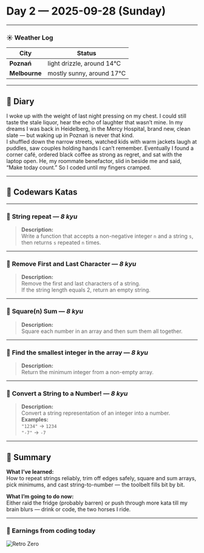 
# Day 2 — 2025-09-28 (Sunday)

---

### ☀️ Weather Log
| City        | Status                     |
|-------------|---------------------------|
| **Poznań**      | light drizzle, around 14°C |
| **Melbourne**   | mostly sunny, around 17°C |

---

## 📓 Diary
I woke up with the weight of last night pressing on my chest. I could still taste the stale liquor, hear the echo of laughter that wasn’t mine. In my dreams I was back in Heidelberg, in the Mercy Hospital, brand new, clean slate — but waking up in Poznań is never that kind.  
I shuffled down the narrow streets, watched kids with warm jackets laugh at puddles, saw couples holding hands I can’t remember. Eventually I found a corner café, ordered black coffee as strong as regret, and sat with the laptop open. He, my roommate benefactor, slid in beside me and said, “Make today count.” So I coded until my fingers cramped.

---

## 🧩 Codewars Katas

---

### 🎯 **String repeat** — *8 kyu*
> **Description:**  
> Write a function that accepts a non-negative integer `n` and a string `s`,  
> then returns `s` repeated `n` times.

---

### 🎯 **Remove First and Last Character** — *8 kyu*
> **Description:**  
> Remove the first and last characters of a string.  
> If the string length equals 2, return an empty string.

---

### 🎯 **Square(n) Sum** — *8 kyu*
> **Description:**  
> Square each number in an array and then sum them all together.

---

### 🎯 **Find the smallest integer in the array** — *8 kyu*
> **Description:**  
> Return the minimum integer from a non-empty array.

---

### 🎯 **Convert a String to a Number!** — *8 kyu*
> **Description:**  
> Convert a string representation of an integer into a number.  
> **Examples:**  
> `"1234"` → `1234`  
> `"-7"` → `-7`

---

## 🧭 Summary
**What I’ve learned:**  
How to repeat strings reliably, trim off edges safely, square and sum arrays, pick minimums, and cast string-to-number — the toolbelt fills bit by bit.

**What I’m going to do now:**  
Either raid the fridge (probably barren) or push through more kata till my brain blurs — drink or code, the two horses I ride.

---

### 💸 Earnings from coding today
![Retro Zero](https://i.imgur.com/ekv435l.gif)
